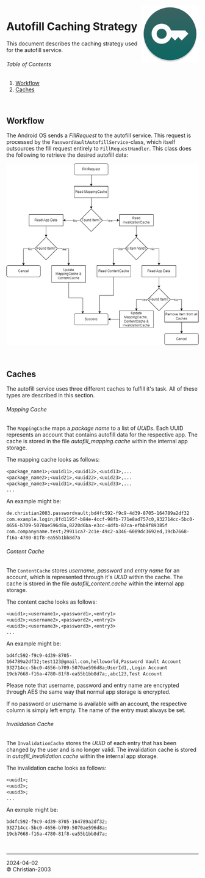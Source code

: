 <img src="../img/icon.png" height="150" align="right"/>

# Autofill Caching Strategy
This document describes the caching strategy used for the autofill service.

###### Table of Contents
1. [Workflow](#workflow)
2. [Caches](#caches)

<br/>

## Workflow
The Android OS sends a _FillRequest_ to the autofill service. This request is processed by the `PasswordVaultAutofillService`-class, which itself outsources the fill request entirely to `FillRequestHandler`. This class does the following to retrieve the desired autofill data:

![](../img/development/autofill_caching.png)

<br/>

## Caches
The autofill service uses three different caches to fulfill it's task. All of these types are described in this section.

###### Mapping Cache
The `MappingCache` maps a _package name_ to a list of _UUIDs_. Each UUID represents an account that contains autofill data for the respective app. The cache is stored in the file _autofill_mapping.cache_ within the internal app storage.

The mapping cache looks as follows:
```csv
<package_name1>;<uuid11>,<uuid12>,<uuid13>,...
<package_name2>;<uuid21>,<uuid22>,<uuid23>,...
<package_name3>;<uuid31>,<uuid32>,<uuid33>,...
...
```

An example might be:
```csv
de.christian2003.passwordvault;bd4fc592-f9c9-4d39-8705-164789a2df32
com.example.login;8fd1195f-b84e-4ccf-98fb-771e8ad757c0,932714cc-5bc0-4656-b709-5070ae596d8a,8220d6ba-e3cc-4dfb-87ca-efbb9f89385f
com.companyname.test;29911ca7-2c1e-49c2-a346-6089dc3692ed,19cb7668-f16a-4780-81f8-ea55b1bb8d7a
```

###### Content Cache
The `ContentCache` stores _username_, _password_ and _entry name_ for an account, which is represented through it's _UUID_ within the cache. The cache is stored in the file _autofill_content.cache_ within the internal app storage.

The content cache looks as follows:
```csv
<uuid1>;<username1>,<password1>,<entry1>
<uuid2>;<username2>,<password2>,<entry2>
<uuid3>;<username3>,<password3>,<entry3>
...
```

An example might be:
```csv
bd4fc592-f9c9-4d39-8705-164789a2df32;test123@gmail.com,helloworld,Password Vault Account
932714cc-5bc0-4656-b709-5070ae596d8a;UserId1,,Login Account
19cb7668-f16a-4780-81f8-ea55b1bb8d7a;,abc123,Test Account
```

Please note that username, password and entry name are encrypted through AES the same way that normal app storage is encrypted.

If no password or username is available with an account, the respective column is simply left empty. The name of the entry must always be set.

###### Invalidation Cache
The `InvalidationCache` stores the _UUID_ of each entry that has been changed by the user and is no longer valid. The invalidation cache is stored in _autofill_invalidation.cache_ within the internal app storage.

The invalidation cache looks as follows:
```csv
<uuid1>;
<uuid2>;
<uuid3>;
...
```

An exmple might be:
```csv
bd4fc592-f9c9-4d39-8705-164789a2df32;
932714cc-5bc0-4656-b709-5070ae596d8a;
19cb7668-f16a-4780-81f8-ea55b1bb8d7a;
```

<br/>

***
2024-04-02  
&copy; Christian-2003
